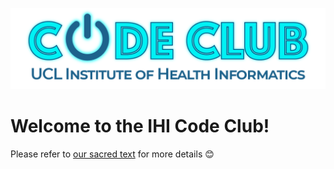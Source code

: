 ![](Bible/content/images/logo/codeclub_ver2_long.png)

# Welcome to the IHI Code Club!

Please refer to [our sacred text](https://ucl-ihi.github.io/CodeClub/) for more details :blush:
